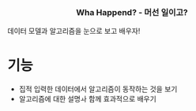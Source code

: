 <!-- TODO: 로고 만들기 -->

<center><h3>Wha Happend? - 머선 일이고?</h3></center>

데이터 모델과 알고리즘을 눈으로 보고 배우자!


# 기능

- 집적 입력한 데이터에서 알고리즘이 동작하는 것을 보기
- 알고리즘에 대한 설명ㅘ 함께 효과적으로 배우기
